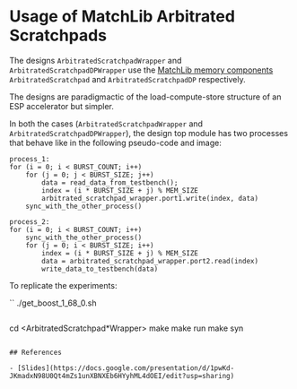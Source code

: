 # Usage of MatchLib Arbitrated Scratchpads

The designs `ArbitratedScratchpadWrapper` and `ArbitratedScratchpadDPWrapper` use the [MatchLib memory components](https://nvlabs.github.io/matchlib/group___arbitrated_scratchpad.html) `ArbitratedScratchpad` and `ArbitratedScratchpadDP` respectively.

The designs are paradigmactic of the load-compute-store structure of an ESP accelerator but simpler.

In both the cases (`ArbitratedScratchpadWrapper` and `ArbitratedScratchpadDPWrapper`), the design top module has two processes that behave like in the following pseudo-code and image:

```
process_1:
for (i = 0; i < BURST_COUNT; i++)
    for (j = 0; j < BURST_SIZE; j++)
        data = read_data_from_testbench();
        index = (i * BURST_SIZE + j) % MEM_SIZE
        arbitrated_scratchpad_wrapper.port1.write(index, data)
    sync_with_the_other_process()

process_2:
for (i = 0; i < BURST_COUNT; i++)
    sync_with_the_other_process()
    for (j = 0; i < BURST_SIZE; i++)
        index = (i * BURST_SIZE + j) % MEM_SIZE
        data = arbitrated_scratchpad_wrapper.port2.read(index)
        write_data_to_testbench(data)
```

To replicate the experiments:

``
./get_boost_1_68_0.sh
```

```
cd <ArbitratedScratchpad*Wrapper>
make
make run
make syn
```

## References

- [Slides](https://docs.google.com/presentation/d/1pwKd-JKmadxN98U0Qt4mZs1unXBNXEb6HYyhML4dOEI/edit?usp=sharing)
